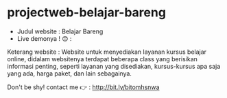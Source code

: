 # projectweb-belajar-bareng
- Judul website : Belajar Bareng
- Live demonya ! 😊 :

Keterang website : Website untuk menyediakan layanan kursus belajar online, didalam websitenya terdapat beberapa class yang berisikan informasi penting, seperti layanan yang disediakan, kursus-kursus apa saja yang ada, harga paket, dan lain sebagainya.

Don't be shy! contact me 👉 : http://bit.ly/bitomhsnwa
